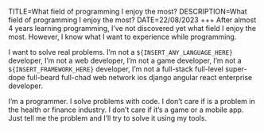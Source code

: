 TITLE=What field of programming I enjoy the most?
DESCRIPTION=What field of programming I enjoy the most?
DATE=22/08/2023
+++
After almost 4 years learning programming, I’ve not
discovered yet what field I enjoy the most. However, I know
what I want to experience while programming.

I want to solve real problems. I’m not a `${INSERT_ANY_LANGUAGE_HERE}` developer, I’m not a web developer, I’m not a game developer, I’m not a `${INSERT_FRAMEWORK_HERE}` developer, I’m not a full-stack full-level super-dope full-beard full-chad web network ios django angular react enterprise developer.

I’m a programmer. I solve problems with code. I don’t care if is a problem in the health or finance industry. I don’t care if it’s a game or a mobile app. Just tell me the problem and I’ll try to solve it using my tools.